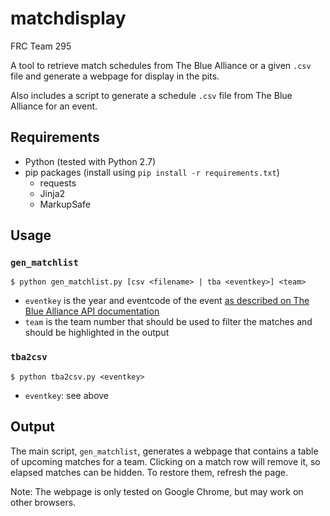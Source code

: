 # matchdisplay

FRC Team 295

A tool to retrieve match schedules from The Blue Alliance or a given `.csv` file and generate a webpage for display in the pits.

Also includes a script to generate a schedule `.csv` file from The Blue Alliance for an event.

## Requirements

- Python (tested with Python 2.7)
- pip packages (install using `pip install -r requirements.txt`)
	- requests
	- Jinja2
	- MarkupSafe

## Usage

### `gen_matchlist`

`$ python gen_matchlist.py [csv <filename> | tba <eventkey>] <team>`

- `eventkey` is the year and eventcode of the event [as described on The Blue Alliance API documentation](http://www.thebluealliance.com/apidocs#event-request)
- `team` is the team number that should be used to filter the matches and should be highlighted in the output

### `tba2csv`

`$ python tba2csv.py <eventkey>`

- `eventkey`: see above

## Output

The main script, `gen_matchlist`, generates a webpage that contains a table of upcoming matches for a team. Clicking on a match row will remove it, so elapsed matches can be hidden. To restore them, refresh the page.

Note: The webpage is only tested on Google Chrome, but may work on other browsers. 

